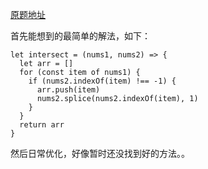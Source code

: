 [原题地址](https://leetcode-cn.com/explore/interview/card/top-interview-questions-easy/1/array/26/)

首先能想到的最简单的解法，如下：
```
let intersect = (nums1, nums2) => {
  let arr = []
  for (const item of nums1) {
    if (nums2.indexOf(item) !== -1) {
      arr.push(item)
      nums2.splice(nums2.indexOf(item), 1)
    }
  }
  return arr
}
```
然后日常优化，好像暂时还没找到好的方法。。
